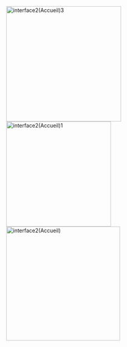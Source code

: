 <img width="305" alt="interface2(Accueil)3" src="https://github.com/BonyAndrew/Exercice_2/assets/146073357/11f771fa-c86f-4829-b997-30033363343a">
<img width="278" alt="interface2(Accueil)1" src="https://github.com/BonyAndrew/Exercice_2/assets/146073357/dbe0eca5-847b-45b1-9d38-8819d0270d9a">
<img width="302" alt="interface2(Accueil)" src="https://github.com/BonyAndrew/Exercice_2/assets/146073357/4040f2de-22e7-4877-817a-d01a1f8f64e4">
